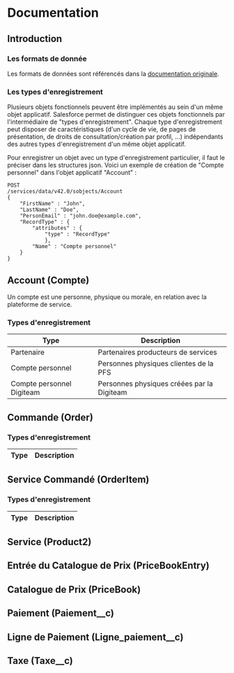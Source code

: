 # Documentation

## Introduction

### Les formats de donnée

Les formats de données sont référencés dans la [documentation originale](https://help.salesforce.com/articleView?id=custom_field_types.thm&type=5).

### Les types d'enregistrement

Plusieurs objets fonctionnels peuvent être implémentés au sein d'un même objet applicatif. Salesforce permet de distinguer ces objets fonctionnels par l'intermédiaire de "types d'enregistrement". Chaque type d'enregistrement peut disposer de caractéristiques (d'un cycle de vie, de pages de présentation, de droits de consultation/création par profil, ...) indépendants des autres types d'enregistrement d'un même objet applicatif.

Pour enregistrer un objet avec un type d'enregistrement particulier, il faut le préciser dans les structures json. Voici un exemple de création de "Compte personnel" dans l'objet applicatif "Account" :

    POST
    /services/data/v42.0/sobjects/Account
    {
	    "FirstName" : "John",
	    "LastName" : "Doe",
	    "PersonEmail" : "john.doe@example.com",
	    "RecordType" : {
		    "attributes" : {
			    "type" : "RecordType"
			    },
			"Name" : "Compte personnel"
		}
    }

## Account (Compte)

Un compte est une personne, physique ou morale, en relation avec la plateforme de service.

### Types d'enregistrement

|Type| Description |
|--|--|
| Partenaire | Partenaires producteurs de services |
| Compte personnel | Personnes physiques clientes de la PFS |
| Compte personnel Digiteam | Personnes physiques créées par la Digiteam |

## Commande (Order)

### Types d'enregistrement

|Type| Description |
|--|--|

## Service Commandé (OrderItem)

### Types d'enregistrement

|Type| Description |
|--|--|

## Service (Product2)

## Entrée du Catalogue de Prix (PriceBookEntry)

## Catalogue de Prix (PriceBook)

## Paiement (Paiement__c)

## Ligne de Paiement (Ligne_paiement__c)

## Taxe (Taxe__c)

<!--stackedit_data:
eyJoaXN0b3J5IjpbMTg1MjE4MjAxNywtMTk5NjQ1NDUzMSwtMj
EwNTcxNDg4NSwtMTg4MDIwNjE3OSwxNTQzNjAyNCwxMTA4MDIw
Njc0LDIxMjI5OTQxNzYsMTEwODAyMDY3NCwyMTIyOTk0MTc2LD
E2ODk1NjQwMTYsMTEwODAyMDY3NCwxNTMyMDMzNjg1LDE2MjQ3
MjIyMTUsLTE5NjA5MTI3ODMsLTE5MjM1OTEyMTQsLTE5MjM1OT
EyMTQsMTk0MjA1NzMwNl19
-->